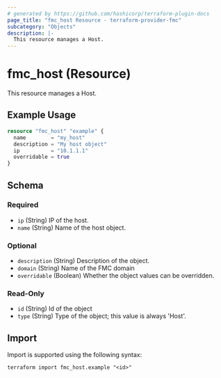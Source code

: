 ```yaml
---
# generated by https://github.com/hashicorp/terraform-plugin-docs
page_title: "fmc_host Resource - terraform-provider-fmc"
subcategory: "Objects"
description: |-
  This resource manages a Host.
---
```


# fmc_host (Resource)

This resource manages a Host.

## Example Usage

```terraform
resource "fmc_host" "example" {
  name        = "my_host"
  description = "My host object"
  ip          = "10.1.1.1"
  overridable = true
}
```

<!-- schema generated by tfplugindocs -->
## Schema

### Required

- `ip` (String) IP of the host.
- `name` (String) Name of the host object.

### Optional

- `description` (String) Description of the object.
- `domain` (String) Name of the FMC domain
- `overridable` (Boolean) Whether the object values can be overridden.

### Read-Only

- `id` (String) Id of the object
- `type` (String) Type of the object; this value is always 'Host'.

## Import

Import is supported using the following syntax:

```shell
terraform import fmc_host.example "<id>"
```
